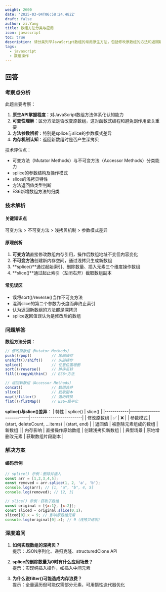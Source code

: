 ```yaml
---
weight: 2600
date: '2025-03-04T06:58:24.482Z'
draft: false
author: zi.Yang
title: 数组方法分类与应用
icon: javascript
toc: true
description: 请分类列举JavaScript数组的常用原生方法，包括修改原数组的方法和返回新数组的方法，并说明splice()与slice()的核心差异。
tags:
  - javascript
  - 数组操作
---
```


## 回答

### 考察点分析
此题主要考察：
1. **原生API掌握程度**：对JavaScript数组方法体系化认知能力
2. **可变性理解**：区分方法是否改变原数组，这对函数式编程和避免副作用至关重要
3. **方法参数辨析**：特别是splice与slice的参数模式差异
4. **内存机制认知**：返回新数组时是否产生深拷贝

技术评估点：
- 可变方法（Mutator Methods）与不可变方法（Accessor Methods）分类能力
- splice的参数结构及操作模式
- slice的浅拷贝特性
- 方法返回值类型判断
- ES6新增数组方法的归类

### 技术解析

#### 关键知识点
可变方法 > 不可变方法 > 浅拷贝机制 > 参数模式差异

#### 原理剖析
1. **可变方法**直接修改数组内存引用，操作后数组地址不变但内容变化
2. **不可变方法**创建新内存空间，通过浅拷贝生成新数组
3. **splice()**通过起始索引、删除数量、插入元素三个维度操作数组
4. **slice()**通过起止索引（左闭右开）截取数组副本

#### 常见误区
- 误将sort()/reverse()当作不可变方法
- 混淆slice的第二个参数为长度而非终止索引
- 认为返回新数组的方法都是深拷贝
- splice返回值误认为是修改后的数组

### 问题解答

**数组方法分类**：
```javascript
// 修改原数组（Mutator Methods）
push()/pop()         // 尾部操作
unshift()/shift()    // 头部操作
splice()             // 任意位置增删
sort()/reverse()     // 排序反转
fill()/copyWithin()  // ES6+方法

// 返回新数组（Accessor Methods）
concat()             // 数组合并
slice()              // 截取副本
map()/filter()       // 遍历转换
flat()/flatMap()     // ES6+扁平化
```

**splice()与slice()差异**：
| 特性        | splice()                  | slice()                  |
|------------|---------------------------|--------------------------|
| 修改原数组   | ✅                        | ❌                       |
| 参数模式     | (start, deleteCount, ...items) | (start, end)             |
| 返回值       | 被删除元素组成的数组       | 新数组                   |
| 内存影响     | 直接操作原始数组           | 创建浅拷贝新数组         |
| 典型场景     | 原地增删改元素             | 获取数组片段副本         |

### 解决方案

#### 编码示例
```javascript
// splice() 示例：删除并插入
const arr = [1,2,3,4,5];
const removed = arr.splice(1, 2, 'a', 'b');
console.log(arr); // [1, "a", "b", 4, 5]
console.log(removed); // [2, 3]

// slice() 示例：获取子数组
const original = [{x:1}, {x:2}];
const sliced = original.slice(0,1);
sliced[0].x = 9; // 影响原数组元素
console.log(original[0].x); // 9（浅拷贝证明）
```

### 深度追问
1. **如何实现数组的深拷贝？**  
提示：JSON序列化、递归克隆、structuredClone API

2. **splice的删除数量为0时有什么应用场景？**  
提示：实现纯插入操作，如插入中间元素

3. **为什么说filter()可能造成内存浪费？**  
提示：全量遍历但可能仅需部分元素，可用惰性迭代器优化